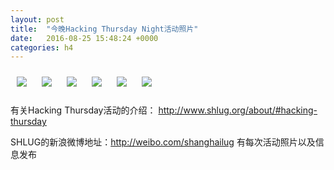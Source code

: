```yaml
---
layout: post
title:  "今晚Hacking Thursday Night活动照片"
date:   2016-08-25 15:48:24 +0000
categories: h4
---
```


[<img style='margin:10px;' src='/res2016/g825.h4/g825_2006_0700+08.1920p.jpg'>](/res2016/g825.h4/g825_2006_0700+08.JPG)
[<img style='margin:10px;' src='/res2016/g825.h4/g825_2007_0900+08.1920p.jpg'>](/res2016/g825.h4/g825_2007_0900+08.JPG)
[<img style='margin:10px;' src='/res2016/g825.h4/g825_2011_2300+08.1920p.jpg'>](/res2016/g825.h4/g825_2011_2300+08.JPG)
[<img style='margin:10px;' src='/res2016/g825.h4/g825_2105_5200+08.1920p.jpg'>](/res2016/g825.h4/g825_2105_5200+08.JPG)
[<img style='margin:10px;' src='/res2016/g825.h4/g825_2122_3600+08.1920p.jpg'>](/res2016/g825.h4/g825_2122_3600+08.JPG)
[<img style='margin:10px;' src='/res2016/g825.h4/g825_2126_3800+08.1920p.jpg'>](/res2016/g825.h4/g825_2126_3800+08.JPG)

有关Hacking Thursday活动的介绍：
http://www.shlug.org/about/#hacking-thursday

SHLUG的新浪微博地址：http://weibo.com/shanghailug 有每次活动照片以及信息发布


